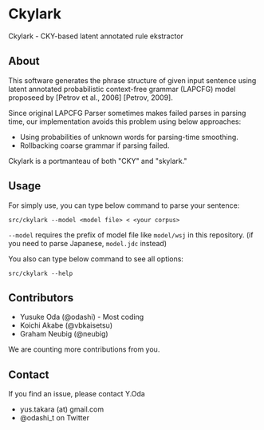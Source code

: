 Ckylark
=======

Ckylark - CKY-based latent annotated rule ekstractor


About
-----

This software generates the phrase structure of given input
sentence using latent annotated probabilistic context-free
grammar (LAPCFG) model proposeed by [Petrov et al., 2006]
[Petrov, 2009].

Since original LAPCFG Parser sometimes makes failed parses in
parsing time, our implementation avoids this problem using
below approaches:
* Using probabilities of unknown words for parsing-time
  smoothing.
* Rollbacking coarse grammar if parsing failed.

Ckylark is a portmanteau of both "CKY" and "skylark."


Usage
-----

For simply use, you can type below command to parse your
sentence:

`src/ckylark --model <model file> < <your corpus>`

`--model` requires the prefix of model file like `model/wsj` in
this repository.
(if you need to parse Japanese, `model.jdc` instead)

You also can type below command to see all options:

`src/ckylark --help`


Contributors
------------

* Yusuke Oda (@odashi) - Most coding
* Koichi Akabe (@vbkaisetsu)
* Graham Neubig (@neubig)

We are counting more contributions from you.


Contact
-------

If you find an issue, please contact Y.Oda
* yus.takara (at) gmail.com
* @odashi_t on Twitter


